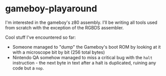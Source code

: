 # gameboy-playaround
I'm interested in the gameboy's z80 assembly.  I'll be writing all tools used from scratch with the exception of the RGBDS assembler.

Cool stuff I've encountered so far:

* Someone managed to "dump" the Gameboy's boot ROM by looking at it with a microscope bit by bit (256 total bytes)
* Nintendo QA somehow managed to miss a critical bug with the `halt` instruction - the next byte in text after a halt is duplicated, ruining any code but a `nop`.